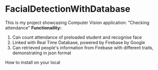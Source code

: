 # FacialDetectionWithDatabase
This is my project showcasing Computer Vision application: "Checking attendance"
**Functionaility:**
1. Can count attendance of preloaded student and recognise face
2. Linked with Real Time Database, powered by Firebase by Google
3. Can retrieved people's information from Firebase with different traits, demonstrating in json format

How to install on your local 
